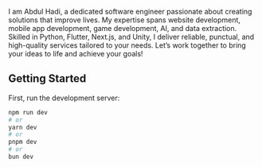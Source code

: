 I am Abdul Hadi, a dedicated software engineer passionate about creating solutions that improve lives. My expertise spans website development, mobile app development, game development, AI, and data extraction. Skilled in Python, Flutter, Next.js, and Unity, I deliver reliable, punctual, and high-quality services tailored to your needs. Let’s work together to bring your ideas to life and achieve your goals!

## Getting Started

First, run the development server:

```bash
npm run dev
# or
yarn dev
# or
pnpm dev
# or
bun dev
```
